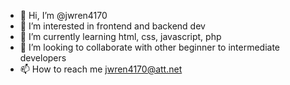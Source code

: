 - 👋 Hi, I’m @jwren4170
- 👀 I’m interested in frontend and backend dev
- 🌱 I’m currently learning html, css, javascript, php
- 💞️ I’m looking to collaborate with other beginner to intermediate developers
- 📫 How to reach me jwren4170@att.net
